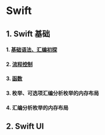 # Swift

## 1. Swift 基础

#### 1. [基础语法、汇编初探](./Swift/01-基础.md)

#### 2. [流程控制](./Swift/02-流程控制.md)

#### 3. [函数](./Swift/03-函数.md)

#### 3. 枚举、可选项汇编分析枚举的内存布局

#### 4. 汇编分析枚举的内存布局





## 2. Swift UI









